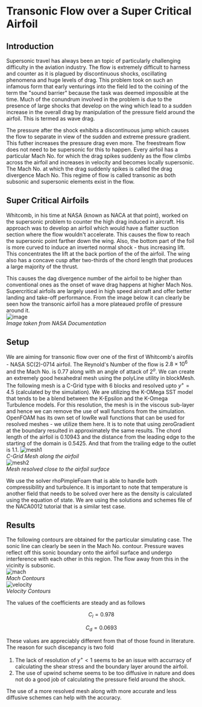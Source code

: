 # Transonic Flow over a Super Critical Airfoil

## Introduction

Supersonic travel has always been an topic of particularly challenging difficulty in the aviation industry. The flow is extremely difficult to harness and counter as it is plagued by discontinuous shocks, oscillating phenomena and huge levels of drag. This problem took on such an infamous form that early venturings into the field led to the coining of the term the "sound barrier" because the task was deemed impossible at the time. Much of the conundrum involved in the problem is due to the presence of large shocks that develop on the wing which lead to a sudden increase in the overall drag by manipulation of the pressure field around the airfoil. This is termed as wave drag. 

The pressure after the shock exhibits a discontinuous jump which causes the flow to separate in view of the sudden and extreme pressure gradient. This futher increases the pressure drag even more. The freestream flow does not need to be supersonic for this to happen. Every airfoil has a particular Mach No. for which the drag spikes suddenly as the flow climbs across the airfoil and increases in velocity and becomes locally supersonic. The Mach No. at which the drag suddenly spikes is called the drag divergence Mach No. This regime of flow is called transonic as both subsonic and supersonic elements exist in the flow. 

## Super Critical Airfoils

Whitcomb, in his time at NASA (known as NACA at that point), worked on the supersonic problem to counter the high drag induced in aircraft. His approach was to develop an airfoil which would have a flatter suction section where the flow wouldn't accelerate. This causes the flow to reach the supersonic point farther down the wing. Also, the bottom part of the foil is more curved to induce an inverted normal shock - thus increasing lift. This concentrates the lift at the back portion of the of the airfoil. The wing also has a concave cusp after two-thirds of the chord length that produces a large majority of the thrust. 

This causes the dag divergence number of the airfoil to be higher than conventional ones as the onset of wave drag happens at higher Mach Nos. Supercritical airfoils are largely used in high speed aircraft and offer better landing and take-off performance. From the image below it can clearly be seen how the transonic airfoil has a more plateaued profile of pressure around it. 
</br>
![image](https://github.com/areenraj/transonic-flow-supercritical-arifoil/assets/80944803/7dd72c95-6d20-4a21-ab7d-ac395424e74e)
</br>
*Image taken from NASA Documentation*
</br>

## Setup 

We are aiming for transonic flow over one of the first of Whitcomb's airofils - NASA SC(2)-0714 airfoil. The Reynold's Number of the flow is $2.8 \times 10^6$ and the Mach No. is $0.77$ along with an angle of attack of $2^o$. We can create an extremely good hexahedral mesh using the polyLine utility in blockMesh. The following mesh is a C-Grid type with 6 blocks and resolved upto $y^+ = 4.5$ (calculated by the simulation). We are utilizing the K-OMega SST model that tends to be a blend between the K-Epsilon and the K-Omega Turbulence models. For this resolution, the mesh is in the viscous sub-layer and hence we can remove the use of wall functions from the simulation. OpenFOAM has its own set of lowRe wall functions that can be used for resolved meshes - we utilize them here. It is to note that using zeroGradient at the boundary resulted in approximately the same results. The chord length of the airfoil is 0.10943 and the distance from the leading edge to the starting of the domain is 0.5425. And that from the trailing edge to the outlet is 1.1. 
![mesh1](https://github.com/areenraj/transonic-flow-supercritical-arifoil/assets/80944803/64fddd94-2f8f-4c0f-a976-e402e35f7caf)
</br>
*C-Grid Mesh along the airfoil*
</br>
![mesh2](https://github.com/areenraj/transonic-flow-supercritical-arifoil/assets/80944803/6ee87368-6026-4618-bff1-1be632b0eeab)
</br>
*Mesh resolved close to the airfoil surface*
</br>

We use the solver rhoPimpleFoam that is able to handle both compressibility and turbulence. It is important to note that temperature is another field that needs to be solved over here as the density is calculated using the equation of state. We are using the solutions and schemes file of the NACA0012 tutorial that is a similar test case.
## Results

The following contours are obtained for the particular simulating case. The sonic line can clearly be seen in the Mach No. contour. Pressure waves reflect off this sonic boundary onto the airfoil surface and undergo interference with each other in this region. The flow away from this in the vicinity is subsonic.
</br>
![mach](https://github.com/areenraj/transonic-flow-supercritical-arifoil/assets/80944803/c4627226-53fe-4223-a5ab-4b35c80b6015)
</br>
*Mach Contours*
</br>
![velocity](https://github.com/areenraj/transonic-flow-supercritical-arifoil/assets/80944803/b162b22b-0dee-4701-a119-8ecd16e30cca)
</br>
*Velocity Contours*
</br>

The values of the coefficients are steady and as follows
```math
C_l = 0.978
```
```math
C_d = 0.0693
```
These values are appreciably different from that of those found in literature. The reason for such discepancy is two fold
1. The lack of resolution of $y^+ < 1$ seems to be an issue with accurracy of calculating the shear stress and the boundary layer around the airfoil.
2. The use of upwind scheme seems to be too diffusive in nature and does not do a good job of calculating the pressure field around the shock.

The use of a more resolved mesh along with more accurate and less diffusive schemes can help with the accuracy.
